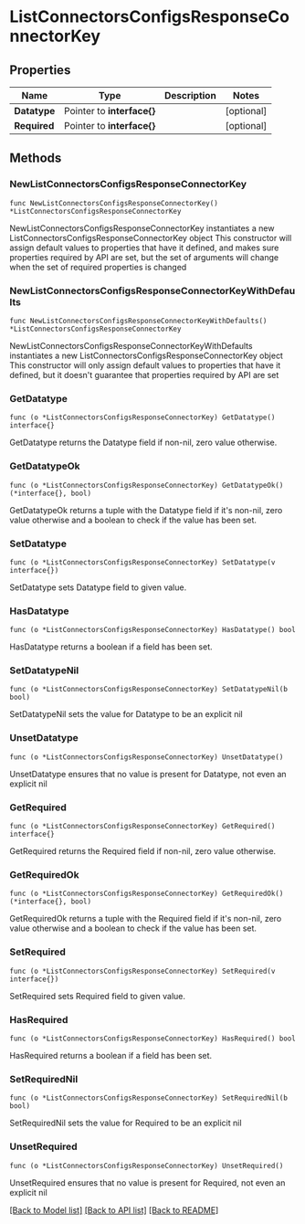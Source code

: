 # ListConnectorsConfigsResponseConnectorKey

## Properties

Name | Type | Description | Notes
------------ | ------------- | ------------- | -------------
**Datatype** | Pointer to **interface{}** |  | [optional] 
**Required** | Pointer to **interface{}** |  | [optional] 

## Methods

### NewListConnectorsConfigsResponseConnectorKey

`func NewListConnectorsConfigsResponseConnectorKey() *ListConnectorsConfigsResponseConnectorKey`

NewListConnectorsConfigsResponseConnectorKey instantiates a new ListConnectorsConfigsResponseConnectorKey object
This constructor will assign default values to properties that have it defined,
and makes sure properties required by API are set, but the set of arguments
will change when the set of required properties is changed

### NewListConnectorsConfigsResponseConnectorKeyWithDefaults

`func NewListConnectorsConfigsResponseConnectorKeyWithDefaults() *ListConnectorsConfigsResponseConnectorKey`

NewListConnectorsConfigsResponseConnectorKeyWithDefaults instantiates a new ListConnectorsConfigsResponseConnectorKey object
This constructor will only assign default values to properties that have it defined,
but it doesn't guarantee that properties required by API are set

### GetDatatype

`func (o *ListConnectorsConfigsResponseConnectorKey) GetDatatype() interface{}`

GetDatatype returns the Datatype field if non-nil, zero value otherwise.

### GetDatatypeOk

`func (o *ListConnectorsConfigsResponseConnectorKey) GetDatatypeOk() (*interface{}, bool)`

GetDatatypeOk returns a tuple with the Datatype field if it's non-nil, zero value otherwise
and a boolean to check if the value has been set.

### SetDatatype

`func (o *ListConnectorsConfigsResponseConnectorKey) SetDatatype(v interface{})`

SetDatatype sets Datatype field to given value.

### HasDatatype

`func (o *ListConnectorsConfigsResponseConnectorKey) HasDatatype() bool`

HasDatatype returns a boolean if a field has been set.

### SetDatatypeNil

`func (o *ListConnectorsConfigsResponseConnectorKey) SetDatatypeNil(b bool)`

 SetDatatypeNil sets the value for Datatype to be an explicit nil

### UnsetDatatype
`func (o *ListConnectorsConfigsResponseConnectorKey) UnsetDatatype()`

UnsetDatatype ensures that no value is present for Datatype, not even an explicit nil
### GetRequired

`func (o *ListConnectorsConfigsResponseConnectorKey) GetRequired() interface{}`

GetRequired returns the Required field if non-nil, zero value otherwise.

### GetRequiredOk

`func (o *ListConnectorsConfigsResponseConnectorKey) GetRequiredOk() (*interface{}, bool)`

GetRequiredOk returns a tuple with the Required field if it's non-nil, zero value otherwise
and a boolean to check if the value has been set.

### SetRequired

`func (o *ListConnectorsConfigsResponseConnectorKey) SetRequired(v interface{})`

SetRequired sets Required field to given value.

### HasRequired

`func (o *ListConnectorsConfigsResponseConnectorKey) HasRequired() bool`

HasRequired returns a boolean if a field has been set.

### SetRequiredNil

`func (o *ListConnectorsConfigsResponseConnectorKey) SetRequiredNil(b bool)`

 SetRequiredNil sets the value for Required to be an explicit nil

### UnsetRequired
`func (o *ListConnectorsConfigsResponseConnectorKey) UnsetRequired()`

UnsetRequired ensures that no value is present for Required, not even an explicit nil

[[Back to Model list]](../README.md#documentation-for-models) [[Back to API list]](../README.md#documentation-for-api-endpoints) [[Back to README]](../README.md)


